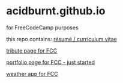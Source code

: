# acidburnt.github.io

for FreeCodeCamp purposes

this repo contains:
[résumé / curriculum vitae](https://acidburnt.github.io/curriculum/)

[tribute page for FCC](https://acidburnt.github.io/tribute-page/)

[portfolio page for FCC - just started](https://acidburnt.github.io/portfolio-page/)

[weather app for FCC](https://acidburnt.github.io/weather-app/)
